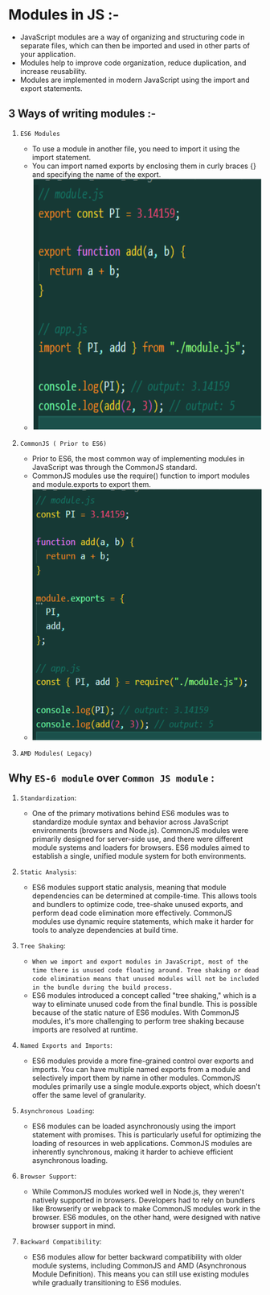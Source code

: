 # Modules in JS :-

-   JavaScript modules are a way of organizing and structuring code in separate files, which can then be imported and used in other parts of your application.
-   Modules help to improve code organization, reduce duplication, and increase reusability.
-   Modules are implemented in modern JavaScript using the import and export statements.

## 3 Ways of writing modules :-

1. `ES6 Modules`

    - To use a module in another file, you need to import it using the import statement.
    - You can import named exports by enclosing them in curly braces {} and specifying the name of the export.
    - <img src='../../Images/es6-module.png' style='width:500px; height:500px;'>

2. `CommonJS ( Prior to ES6)`
    - Prior to ES6, the most common way of implementing modules in JavaScript was through the CommonJS standard.
    - CommonJS modules use the require() function to import modules and module.exports to export them.
    - <img src='../../Images/common-js-module.png' style='width:500px; height:500px;'>
3. `AMD Modules( Legacy)`

## Why `ES-6 module` over `Common JS module` :

1. `Standardization`:

    - One of the primary motivations behind ES6 modules was to standardize module syntax and behavior across JavaScript environments (browsers and Node.js). CommonJS modules were primarily designed for server-side use, and there were different module systems and loaders for browsers. ES6 modules aimed to establish a single, unified module system for both environments.

2. `Static Analysis`:

    - ES6 modules support static analysis, meaning that module dependencies can be determined at compile-time. This allows tools and bundlers to optimize code, tree-shake unused exports, and perform dead code elimination more effectively. CommonJS modules use dynamic require statements, which make it harder for tools to analyze dependencies at build time.

3. `Tree Shaking`:

    - `When we import and export modules in JavaScript, most of the time there is unused code floating around. Tree shaking or dead code elimination means that unused modules will not be included in the bundle during the build process.`
    - ES6 modules introduced a concept called "tree shaking," which is a way to eliminate unused code from the final bundle. This is possible because of the static nature of ES6 modules. With CommonJS modules, it's more challenging to perform tree shaking because imports are resolved at runtime.

4. `Named Exports and Imports`:

    - ES6 modules provide a more fine-grained control over exports and imports. You can have multiple named exports from a module and selectively import them by name in other modules. CommonJS modules primarily use a single module.exports object, which doesn't offer the same level of granularity.

5. `Asynchronous Loading`:

    - ES6 modules can be loaded asynchronously using the import statement with promises. This is particularly useful for optimizing the loading of resources in web applications. CommonJS modules are inherently synchronous, making it harder to achieve efficient asynchronous loading.

6. `Browser Support`:

    - While CommonJS modules worked well in Node.js, they weren't natively supported in browsers. Developers had to rely on bundlers like Browserify or webpack to make CommonJS modules work in the browser. ES6 modules, on the other hand, were designed with native browser support in mind.

7. `Backward Compatibility`:
    - ES6 modules allow for better backward compatibility with older module systems, including CommonJS and AMD (Asynchronous Module Definition). This means you can still use existing modules while gradually transitioning to ES6 modules.

